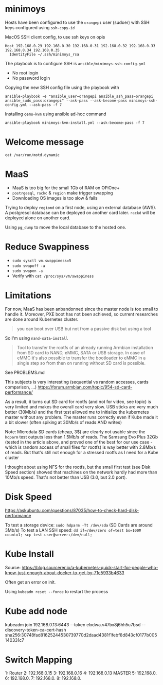 # minimoys

Hosts have been configured to use the `orangepi` user (sudoer) with SSH keys configured using `ssh-copy-id`

MacOS SSH client config, to use ssh keys on opis

```
Host 192.168.0.29 192.168.0.30 192.168.0.31 192.168.0.32 192.168.0.33 192.168.0.34 192.168.0.35
  IdentityFile ~/.ssh/minimoys_rsa
```

The playbook is to configure SSH is `ansible/minimoys-ssh-config.yml`

  - No root login
  - No password login

Copying the new SSH config file using the playbook with

```
ansible-playbook -e "ansible_user=orangepi ansible_ssh_pass=orangepi ansible_sudo_pass:orangepi" --ask-pass --ask-become-pass minimoys-ssh-config.yml --ask-pass -f 7
```

Installing `qemu-kvm` using ansible ad-hoc command

```
ansible-playbook minimoys-kvm-install.yml --ask-become-pass -f 7
```

# Welcome message

`cat /var/run/motd.dynamic`

# MaaS

- MaaS is too big for the small 1Gb of RAM on OPiOne+
- `postrgesql`, `rackd` & `region` make trigger swapping
- Downloading OS images is too slow & fails

Trying to deploy `regiond` on a first node, using an external database (AWS). A postgresql database can be deployed on another card later. `rackd` will be deployed alone on another card.

Using `pg_dump` to move the local database to the hosted one.

# Reduce Swappiness

- `sudo sysctl vm.swappiness=5`
- `sudo swapoff -a`
- `sudo swapon -a`
- Verify with `cat /proc/sys/vm/swappiness`

# Limitations

For now, MaaS has been anbandonned since the master node is too small to handle it. Moreover, PXE boot has not been achieved, so current researches are done around Kubernetes cluster.

> you can boot over USB but not from a passive disk but using a tool

So I'm using `nand-sata-install`

> Tool to transfer the rootfs of an already running Armbian installation from SD card to NAND, eMMC, SATA or USB storage. In case of eMMC it's also possible to transfer the bootloader to eMMC in a single step so from then on running without SD card is possible.

See PROBLEMS.md

This subjects is very interesting (sequential vs random accesses, cards comparison, ...)
https://forum.armbian.com/topic/954-sd-card-performance/

As a result, it turns out SD card for rootfs (and not for video, see topic) is very limited and makes the overall card very slow. USB sticks are very much better (30Mb/s) and the first test allowed me to initialize the kubernetes master without any problem. The master runs correctly even if Kube made it a bit slower (often spiking at 30Mb/s of reads AND writes)

Note: Microdata SD cards (cheap, 3$) are clearly not usable since the `hdparm` test outputs less than 1.5Mb/s of reads. The Samsung Evo Plus 32Gb (tested in the article above, and proved one of the best for our use case - which is random access of small files for rootfs) is way better with 2.8Mb/s of reads. But that's still not enough for a stressed rootfs as I need for a Kube cluster

I thought about using NFS for the rootfs, but the small first test (see Disk Speed section) showed that machines on the network hardly had more than 10Mb/s speed. That's not better than USB (3.0, but 2.0 port).

# Disk Speed

https://askubuntu.com/questions/87035/how-to-check-hard-disk-performance

To test a storage device: `sudo hdparm -Tt /dev/sda` (SD Cards are around 3Mb/s)
To test a LAN SSH speed: `dd if=/dev/zero of=test bs=100M count=1; scp test user@server:/dev/null;`

# Kube Install

Source: https://blog.sourcerer.io/a-kubernetes-quick-start-for-people-who-know-just-enough-about-docker-to-get-by-71c5933b4633

Often get an error on init.

Using `kubeadm reset --force` to restart the process

# Kube add node

kubeadm join 192.168.0.13:6443 --token elxdwa.v47bx8j6hh5u7bsd --discovery-token-ca-cert-hash sha256:30748fad81625244530739770d2daad4381f1febf8d843cf0177b005140331c7

# Switch Mapping

1: Router
2: 192.168.0.15
3: 192.168.0.16
4: 192.168.0.13 MASTER
5: 192.168.0.
6: 192.168.0.
7: 192.168.0.
8: 192.168.0.
